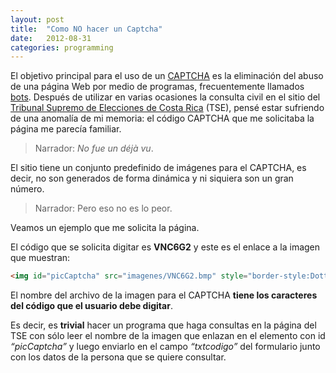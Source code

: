 ```yaml
---
layout: post
title:  "Como NO hacer un Captcha"
date:   2012-08-31
categories: programming
---
```


El objetivo principal para el uso de un [CAPTCHA](https://es.wikipedia.org/wiki/Captcha) es la eliminación del abuso de una página Web por medio de programas, frecuentemente llamados [bots](https://es.wikipedia.org/wiki/Bots).
Después de utilizar en varias ocasiones la consulta civil en el sitio del [Tribunal Supremo de Elecciones de Costa Rica](https://www.tse.go.cr) (TSE), pensé estar sufriendo de una anomalía de mi memoria: el código CAPTCHA que me solicitaba la página me parecía familiar.

> Narrador: *No fue un déjà vu*.

El sitio tiene un conjunto predefinido de imágenes para el CAPTCHA, es decir, no son generados de forma dinámica y ni siquiera son un gran número.

> Narrador: Pero eso no es lo peor.

Veamos un ejemplo que me solicita la página.

El código que se solicita digitar es **VNC6G2** y este es el enlace a la imagen que muestran:
```html
<img id="picCaptcha" src="imagenes/VNC6G2.bmp" style="border-style:Dotted;height:56px;width:160px;border-width:0px;" /</code>&gt;
```

El nombre del archivo de la imagen para el CAPTCHA **tiene los caracteres del código que el usuario debe digitar**.

Es decir, es **trivial** hacer un programa que haga consultas en la página del TSE con sólo leer el nombre de la imagen que enlazan en el elemento con id *“picCaptcha”* y luego enviarlo en el campo *“txtcodigo”* del formulario junto con los datos de la persona que se quiere consultar.
